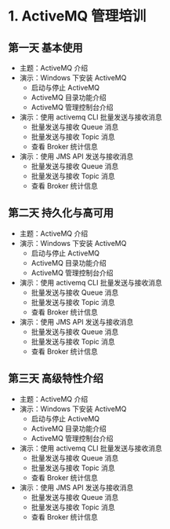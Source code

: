 # 1. ActiveMQ 管理培训

## 第一天 基本使用

- 主题：ActiveMQ 介绍
- 演示：Windows 下安装 ActiveMQ
  - 启动与停止 ActiveMQ
  - ActiveMQ 目录功能介绍
  - ActiveMQ 管理控制台介绍
- 演示：使用 activemq CLI 批量发送与接收消息
  - 批量发送与接收 Queue 消息
  - 批量发送与接收 Topic 消息
  - 查看 Broker 统计信息
- 演示：使用 JMS API 发送与接收消息
  - 批量发送与接收 Queue 消息
  - 批量发送与接收 Topic 消息
  - 查看 Broker 统计信息

## 第二天 持久化与高可用

- 主题：ActiveMQ 介绍
- 演示：Windows 下安装 ActiveMQ
  - 启动与停止 ActiveMQ
  - ActiveMQ 目录功能介绍
  - ActiveMQ 管理控制台介绍
- 演示：使用 activemq CLI 批量发送与接收消息
  - 批量发送与接收 Queue 消息
  - 批量发送与接收 Topic 消息
  - 查看 Broker 统计信息
- 演示：使用 JMS API 发送与接收消息
  - 批量发送与接收 Queue 消息
  - 批量发送与接收 Topic 消息
  - 查看 Broker 统计信息

## 第三天 高级特性介绍

- 主题：ActiveMQ 介绍
- 演示：Windows 下安装 ActiveMQ
  - 启动与停止 ActiveMQ
  - ActiveMQ 目录功能介绍
  - ActiveMQ 管理控制台介绍
- 演示：使用 activemq CLI 批量发送与接收消息
  - 批量发送与接收 Queue 消息
  - 批量发送与接收 Topic 消息
  - 查看 Broker 统计信息
- 演示：使用 JMS API 发送与接收消息
  - 批量发送与接收 Queue 消息
  - 批量发送与接收 Topic 消息
  - 查看 Broker 统计信息
